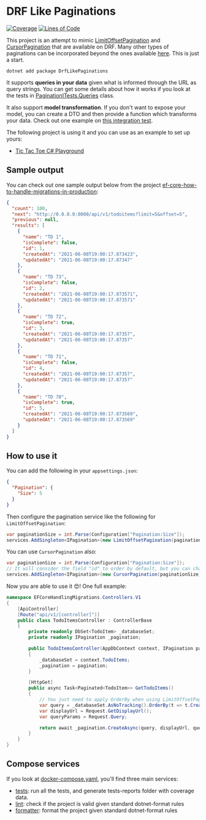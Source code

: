 # DRF Like Paginations

[![Coverage](https://sonarcloud.io/api/project_badges/measure?project=willianantunes_drf-like-paginations&metric=coverage)](https://sonarcloud.io/dashboard?id=willianantunes_drf-like-paginations)
[![Lines of Code](https://sonarcloud.io/api/project_badges/measure?project=willianantunes_drf-like-paginations&metric=ncloc)](https://sonarcloud.io/dashboard?id=willianantunes_drf-like-paginations)

This project is an attempt to mimic [LimitOffsetPagination](https://www.django-rest-framework.org/api-guide/pagination/#limitoffsetpagination) and [CursorPagination](https://www.django-rest-framework.org/api-guide/pagination/#cursorpagination) that are available on DRF. Many other types of paginations can be incorporated beyond the ones available [here](https://www.django-rest-framework.org/api-guide/pagination/#api-reference). This is just a start.

    dotnet add package DrfLikePaginations

It supports **queries in your data** given what is informed through the URL as query strings. You can get some details about how it works if you look at the tests in [PaginationITests.Queries](https://github.com/willianantunes/drf-like-paginations/blob/abdce3ab9293af95d923cf0b25634f555fad4aaa/tests/DrfLikePaginations/PaginationITests.cs#L218) class.

It also support **model transformation**. If you don't want to expose your model, you can create a DTO and then provide a function which transforms your data. Check out one example on [this integration test](https://github.com/willianantunes/drf-like-paginations/blob/67c5a14babcbfbd75ded8d603a9575a1bb15511a/tests/DrfLikePaginations/PaginationITests.cs#L354-L372).

The following project is using it and you can use as an example to set up yours:

- [Tic Tac Toe C# Playground](https://github.com/willianantunes/tic-tac-toe-csharp-playground)

## Sample output

You can check out one sample output below from the project [ef-core-how-to-handle-migrations-in-production](https://github.com/willianantunes/tutorials/tree/d19609a50605a8d519ade3a568995da66568b212/2021/XX/ef-core-how-to-handle-migrations-in-production):

```json
{
  "count": 100,
  "next": "http://0.0.0.0:8000/api/v1/todoitems?limit=5&offset=5",
  "previous": null,
  "results": [
    {
      "name": "TD 1",
      "isComplete": false,
      "id": 1,
      "createdAt": "2021-06-08T19:00:17.873423",
      "updatedAt": "2021-06-08T19:00:17.87347"
    },
    {
      "name": "TD 73",
      "isComplete": false,
      "id": 2,
      "createdAt": "2021-06-08T19:00:17.873571",
      "updatedAt": "2021-06-08T19:00:17.873571"
    },
    {
      "name": "TD 72",
      "isComplete": true,
      "id": 3,
      "createdAt": "2021-06-08T19:00:17.87357",
      "updatedAt": "2021-06-08T19:00:17.87357"
    },
    {
      "name": "TD 71",
      "isComplete": false,
      "id": 4,
      "createdAt": "2021-06-08T19:00:17.87357",
      "updatedAt": "2021-06-08T19:00:17.87357"
    },
    {
      "name": "TD 70",
      "isComplete": true,
      "id": 5,
      "createdAt": "2021-06-08T19:00:17.873569",
      "updatedAt": "2021-06-08T19:00:17.873569"
    }
  ]
}
```

## How to use it

You can add the following in your `appsettings.json`:

```json
{
  "Pagination": {
    "Size": 5
  }
}
```

Then configure the pagination service like the following for `LimitOffsetPagination`:

```csharp
var paginationSize = int.Parse(Configuration["Pagination:Size"]);
services.AddSingleton<IPagination>(new LimitOffsetPagination(paginationSize));
```

You can use `CursorPagination` also:

```csharp
var paginationSize = int.Parse(Configuration["Pagination:Size"]);
// It will consider the field "id" to order by default, but you can change it 😄
services.AddSingleton<IPagination>(new CursorPagination(paginationSize));
```

Now you are able to use it 😍! One full example:

```csharp
namespace EFCoreHandlingMigrations.Controllers.V1
{
    [ApiController]
    [Route("api/v1/[controller]")]
    public class TodoItemsController : ControllerBase
    {
        private readonly DbSet<TodoItem> _databaseSet;
        private readonly IPagination _pagination;

        public TodoItemsController(AppDbContext context, IPagination pagination)
        {
            _databaseSet = context.TodoItems;
            _pagination = pagination;
        }

        [HttpGet]
        public async Task<Paginated<TodoItem>> GetTodoItems()
        {
            // You just need to apply OrderBy when using LimitOffsetPagination 
            var query = _databaseSet.AsNoTracking().OrderBy(t => t.CreatedAt);
            var displayUrl = Request.GetDisplayUrl();
            var queryParams = Request.Query;

            return await _pagination.CreateAsync(query, displayUrl, queryParams);
        }
    }
}
```

## Compose services

If you look at [docker-compose.yaml](https://github.com/willianantunes/drf-like-paginations/blob/abdce3ab9293af95d923cf0b25634f555fad4aaa/docker-compose.yaml#L7-L30), you'll find three main services:

- [tests](https://github.com/willianantunes/drf-like-paginations/blob/fff46e8627c1bfd23fcc2ef7fe9e8663e6e87156/docker-compose.yaml#L7): run all the tests, and generate tests-reports folder with coverage data.
- [lint](https://github.com/willianantunes/drf-like-paginations/blob/fff46e8627c1bfd23fcc2ef7fe9e8663e6e87156/docker-compose.yaml#L15): check if the project is valid given standard dotnet-format rules
- [formatter](https://github.com/willianantunes/drf-like-paginations/blob/fff46e8627c1bfd23fcc2ef7fe9e8663e6e87156/docker-compose.yaml#L23): format the project given standard dotnet-format rules
